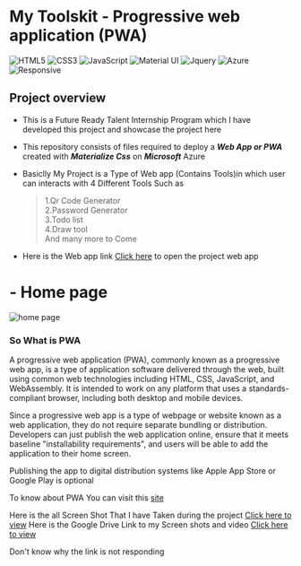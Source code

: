 # My Toolskit - Progressive web application (PWA)

![HTML5](https://img.shields.io/badge/html5-%23E34F26.svg?style=for-the-badge&logo=html5&logoColor=white)
![CSS3](https://img.shields.io/badge/css3-%231572B6.svg?style=for-the-badge&logo=css3&logoColor=white)
![JavaScript](https://img.shields.io/badge/javascript-%23323330.svg?style=for-the-badge&logo=javascript&logoColor=%23F7DF1E)
![Material UI](https://img.shields.io/badge/Material--UI-0081CB?style=for-the-badge&logo=material-ui&logoColor=white)
![Jquery](https://img.shields.io/badge/jQuery-0769AD?style=for-the-badge&logo=jquery&logoColor=white)
![Azure](https://img.shields.io/badge/Microsoft_Azure-0089D6?style=for-the-badge&logo=microsoft-azure&logoColor=white)
![Responsive](https://img.shields.io/badge/Responsive-100%25-red)



## Project overview

- This is a Future Ready Talent Internship Program which I have developed this project and showcase the project here 

- This repository consists of files required to deploy a ___Web App or PWA___ created with ___Materialize Css___ on ___Microsoft___ Azure

- Basiclly My Project is a Type of Web app (Contains Tools)in which user can interacts with 4 Different Tools Such as <br>
   > 1.Qr Code Generator <br>
    >2.Password Generator<br>
    >3.Todo list <br>
    >4.Draw tool<br>
   > And many more to Come


- Here is the Web app link [Click here](https://mango-ocean-019ff1c10.1.azurestaticapps.net/) to open the project web app


# - Home page 

![home page](https://user-images.githubusercontent.com/52885495/164731961-3696da5b-5b58-481a-b92e-3413e3c5a885.png)



### So What is PWA
      
A progressive web application (PWA), commonly known as a progressive web app, is a type of application software delivered through the web, built using common web technologies including HTML, CSS, JavaScript, and WebAssembly. It is intended to work on any platform that uses a standards-compliant browser, including both desktop and mobile devices.

Since a progressive web app is a type of webpage or website known as a web application, they do not require  separate bundling or distribution. Developers can just publish the web application online, ensure that it  meets baseline "installability requirements", and users will be able to add the application to their home  screen.

Publishing the app to digital distribution systems like Apple App Store or Google Play is optional
  
To know about PWA You can visit this [site](https://web.dev/progressive-web-apps/)

Here is the all Screen Shot That I have Taken during the project 
[Click here to view](https://drive.google.com/drive/folders/1ju8RBR4_yzcdH6oo5kwubBvPUIjZMH17?usp=sharing)
Here is the Google Drive Link to my Screen shots and video
[Click here to view](https://drive.google.com/drive/folders/1ju8RBR4_yzcdH6oo5kwubBvPUIjZMH17?usp=sharing)

Don't know why the link is not responding 
